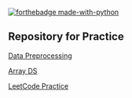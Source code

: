 [![forthebadge made-with-python](http://ForTheBadge.com/images/badges/made-with-python.svg)](https://www.python.org/)

## Repository for Practice

[Data Preprocessing](https://github.com/KarthikKaiplody/Practice_Repo/blob/master/Data_Preprocessing.ipynb)

[Array DS](https://github.com/KarthikKaiplody/Practice_Repo/blob/master/ArrayDS.ipynb)

[LeetCode Practice](https://github.com/KarthikKaiplody/Practice_Repo/blob/master/LeetCode_Arrays.ipynb)

